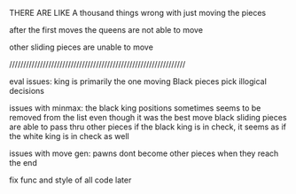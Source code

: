 THERE ARE LIKE A thousand things wrong with just moving the pieces

after the first moves the queens are not able to move

other sliding pieces are unable to move



///////////////////////////////////////////////////////////////

eval issues:
king is primarily the one moving
Black pieces pick illogical decisions

issues with minmax:
the black king positions sometimes seems to be removed from the list even though it was the best move
black sliding pieces are able to pass thru other pieces
if the black king is in check, it seems as if the white king is in check as well


issues with move gen:
pawns dont become other pieces when they reach the end 


fix func and style of all code later
